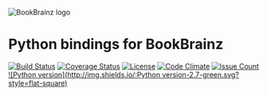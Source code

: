 ![BookBrainz logo](https://bookbrainz.org/images/BookBrainz_text.svg)
# Python bindings for BookBrainz

[![Build Status](https://travis-ci.org/s17k/python-bookbrainz.svg?branch=master)](https://travis-ci.org/s17k/python-bookbrainz)
[![Coverage Status](https://coveralls.io/repos/github/s17k/python-bookbrainz/badge.svg?branch=master)](https://coveralls.io/github/s17k/python-bookbrainz?branch=master)
[![License](http://img.shields.io/:license-GPLv2-blue.svg?style=flat-square)](http://www.gnu.org/licenses/gpl-2.0.html)
[![Code Climate](https://codeclimate.com/github/s17k/python-bookbrainz/badges/gpa.svg)](https://codeclimate.com/github/s17k/python-bookbrainz)
[![Issue Count](https://codeclimate.com/github/s17k/python-bookbrainz/badges/issue_count.svg)](https://codeclimate.com/github/s17k/python-bookbrainz)
[![Python version](http://img.shields.io/:Python version-2.7-green.svg?style=flat-square)](http://www.gnu.org/licenses/gpl-2.0.html)
